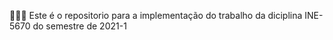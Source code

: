🚧🚧🚧
Este é o repositorio para a implementação do trabalho da diciplina INE-5670 do semestre de 2021-1
